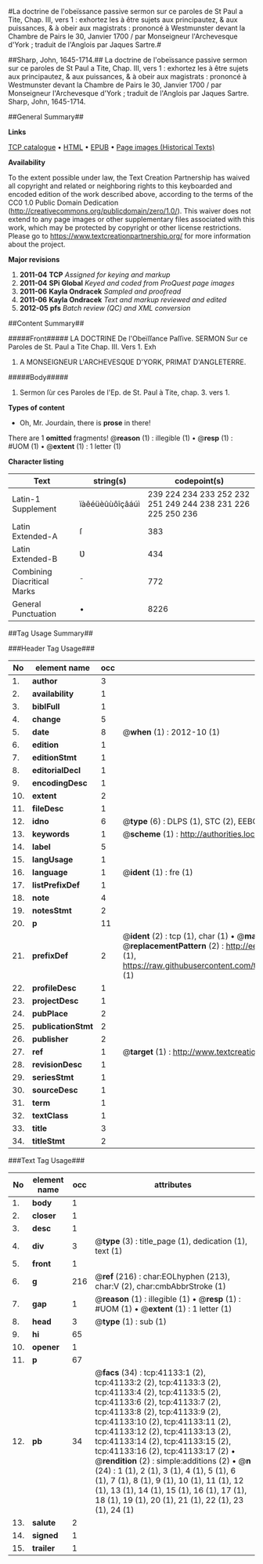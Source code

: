 #La doctrine de l'obeïssance passive sermon sur ce paroles de St Paul a Tite, Chap. III, vers 1 : exhortez les à être sujets aux principautez, & aux puissances, & à obeir aux magistrats : prononcé à Westmunster devant la Chambre de Pairs le 30, Janvier 1700 / par Monseigneur l'Archevesque d'York ; traduit de l'Anglois par Jaques Sartre.#

##Sharp, John, 1645-1714.##
La doctrine de l'obeïssance passive sermon sur ce paroles de St Paul a Tite, Chap. III, vers 1 : exhortez les à être sujets aux principautez, & aux puissances, & à obeir aux magistrats : prononcé à Westmunster devant la Chambre de Pairs le 30, Janvier 1700 / par Monseigneur l'Archevesque d'York ; traduit de l'Anglois par Jaques Sartre.
Sharp, John, 1645-1714.

##General Summary##

**Links**

[TCP catalogue](http://www.ota.ox.ac.uk/tcp/)  • 
[HTML](http://tei.it.ox.ac.uk/tcp/Texts-HTML/free/A59/A59547.html)  • 
[EPUB](http://tei.it.ox.ac.uk/tcp/Texts-EPUB/free/A59/A59547.epub) • 
[Page images (Historical Texts)](https://historicaltexts.jisc.ac.uk/eebo-08234924e)

**Availability**

To the extent possible under law, the Text Creation Partnership has waived all copyright and related or neighboring rights to this keyboarded and encoded edition of the work described above, according to the terms of the CC0 1.0 Public Domain Dedication (http://creativecommons.org/publicdomain/zero/1.0/). This waiver does not extend to any page images or other supplementary files associated with this work, which may be protected by copyright or other license restrictions. Please go to https://www.textcreationpartnership.org/ for more information about the project.

**Major revisions**

1. __2011-04__ __TCP__ *Assigned for keying and markup*
1. __2011-04__ __SPi Global__ *Keyed and coded from ProQuest page images*
1. __2011-06__ __Kayla Ondracek__ *Sampled and proofread*
1. __2011-06__ __Kayla Ondracek__ *Text and markup reviewed and edited*
1. __2012-05__ __pfs__ *Batch review (QC) and XML conversion*

##Content Summary##

#####Front#####
LA DOCTRINE De l'Obeïſſance Paſſive. SERMON Sur ce Paroles de St. Paul a Tite Chap. III. Vers 1. Exh
1. A MONSEIGNEUR L'ARCHEVESQƲE D'YORK, PRIMAT D'ANGLETERRE.

#####Body#####

1. Sermon ſùr ces Paroles de l'Ep. de St. Paul à Tite, chap. 3. vers 1.

**Types of content**

  * Oh, Mr. Jourdain, there is **prose** in there!

There are 1 **omitted** fragments! 
 @__reason__ (1) : illegible (1)  •  @__resp__ (1) : #UOM (1)  •  @__extent__ (1) : 1 letter (1)

**Character listing**


|Text|string(s)|codepoint(s)|
|---|---|---|
|Latin-1 Supplement|ïàêéüèûùôîçâáúì|239 224 234 233 252 232 251 249 244 238 231 226 225 250 236|
|Latin Extended-A|ſ|383|
|Latin Extended-B|Ʋ|434|
|Combining             Diacritical Marks|̄|772|
|General Punctuation|•|8226|

##Tag Usage Summary##

###Header Tag Usage###

|No|element name|occ|attributes|
|---|---|---|---|
|1.|__author__|3||
|2.|__availability__|1||
|3.|__biblFull__|1||
|4.|__change__|5||
|5.|__date__|8| @__when__ (1) : 2012-10 (1)|
|6.|__edition__|1||
|7.|__editionStmt__|1||
|8.|__editorialDecl__|1||
|9.|__encodingDesc__|1||
|10.|__extent__|2||
|11.|__fileDesc__|1||
|12.|__idno__|6| @__type__ (6) : DLPS (1), STC (2), EEBO-CITATION (1), OCLC (1), VID (1)|
|13.|__keywords__|1| @__scheme__ (1) : http://authorities.loc.gov/ (1)|
|14.|__label__|5||
|15.|__langUsage__|1||
|16.|__language__|1| @__ident__ (1) : fre (1)|
|17.|__listPrefixDef__|1||
|18.|__note__|4||
|19.|__notesStmt__|2||
|20.|__p__|11||
|21.|__prefixDef__|2| @__ident__ (2) : tcp (1), char (1)  •  @__matchPattern__ (2) : ([0-9\-]+):([0-9IVX]+) (1), (.+) (1)  •  @__replacementPattern__ (2) : http://eebo.chadwyck.com/downloadtiff?vid=$1&page=$2 (1), https://raw.githubusercontent.com/textcreationpartnership/Texts/master/tcpchars.xml#$1 (1)|
|22.|__profileDesc__|1||
|23.|__projectDesc__|1||
|24.|__pubPlace__|2||
|25.|__publicationStmt__|2||
|26.|__publisher__|2||
|27.|__ref__|1| @__target__ (1) : http://www.textcreationpartnership.org/docs/. (1)|
|28.|__revisionDesc__|1||
|29.|__seriesStmt__|1||
|30.|__sourceDesc__|1||
|31.|__term__|1||
|32.|__textClass__|1||
|33.|__title__|3||
|34.|__titleStmt__|2||


###Text Tag Usage###

|No|element name|occ|attributes|
|---|---|---|---|
|1.|__body__|1||
|2.|__closer__|1||
|3.|__desc__|1||
|4.|__div__|3| @__type__ (3) : title_page (1), dedication (1), text (1)|
|5.|__front__|1||
|6.|__g__|216| @__ref__ (216) : char:EOLhyphen (213), char:V (2), char:cmbAbbrStroke (1)|
|7.|__gap__|1| @__reason__ (1) : illegible (1)  •  @__resp__ (1) : #UOM (1)  •  @__extent__ (1) : 1 letter (1)|
|8.|__head__|3| @__type__ (1) : sub (1)|
|9.|__hi__|65||
|10.|__opener__|1||
|11.|__p__|67||
|12.|__pb__|34| @__facs__ (34) : tcp:41133:1 (2), tcp:41133:2 (2), tcp:41133:3 (2), tcp:41133:4 (2), tcp:41133:5 (2), tcp:41133:6 (2), tcp:41133:7 (2), tcp:41133:8 (2), tcp:41133:9 (2), tcp:41133:10 (2), tcp:41133:11 (2), tcp:41133:12 (2), tcp:41133:13 (2), tcp:41133:14 (2), tcp:41133:15 (2), tcp:41133:16 (2), tcp:41133:17 (2)  •  @__rendition__ (2) : simple:additions (2)  •  @__n__ (24) : 1 (1), 2 (1), 3 (1), 4 (1), 5 (1), 6 (1), 7 (1), 8 (1), 9 (1), 10 (1), 11 (1), 12 (1), 13 (1), 14 (1), 15 (1), 16 (1), 17 (1), 18 (1), 19 (1), 20 (1), 21 (1), 22 (1), 23 (1), 24 (1)|
|13.|__salute__|2||
|14.|__signed__|1||
|15.|__trailer__|1||
